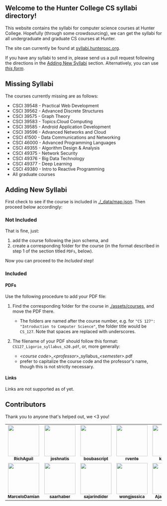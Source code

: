 ## Welcome to the Hunter College CS syllabi directory!

This website contains the syllabi for computer science courses at Hunter College. Hopefully (through some crowdsourcing), we can get the syllabi for all undergraduate and graduate CS courses at Hunter.

The site can currently be found at [syllabi.hunterosc.org](http://syllabi.hunterosc.org).

If you have any syllabi to send in, please send us a pull request following the directions in the [Adding New Syllabi](#adding-new-syllabi) section. Alternatively, you can use [*this form*](https://forms.gle/kadQSfg3Hcmxtsho9).

## Missing Syllabi

The courses currently missing are as follows:

* CSCI 39548 - Practical Web Development
* CSCI 39562 - Advanced Discrete Structures
* CSCI 39575 - Graph Theory
* CSCI 39583 - Topics:Cloud Computing
* CSCI 39585 - Android Application Development
* CSCI 39596 - Advanced Networks and Cloud
* CSCI 41500 - Data Communications and Networking
* CSCI 46000 - Advanced Programming Languages
* CSCI 49355 - Algorithm Design & Analysis
* CSCI 49375 - Network Security
* CSCI 49376 - Big Data Technology
* CSCI 49377 - Deep Learning
* CSCI 49380 - Intro to Reactive Programming
* All graduate courses

## Adding New Syllabi

First check to see if the course is included in [./_data/map.json](./_data/map.json). Then proceed below accordingly:

### Not Included

That is fine, just:
1. add the course following the json schema, and
2. create a corresponding folder for the course (in the format described in step 1 of the section titled `PDFs`, below).

Now you can proceed to the *Included* step!

### Included

#### PDFs
Use the following procedure to add your PDF file:

1. Find the corresponding folder for the course in [./assets/courses](./assets/courses), and move the PDF there.
	- The folders are named after the course number, e.g. for `"CS 127": "Introduction to Computer Science"`, the folder title would be `CS_127`. Note that spaces are replaced with underscores.

2. The filename of your PDF should follow this format: `CS127_Ligorio_syllabus_s20.pdf`, or, more generally:
	- *\<course code\>*\_*\<professor\>*\_syllabus_*\<semester\>*.pdf
	- prefer to capitalize the course code and the professor's name, though this is not strictly necessary.

#### Links

Links are not supported as of yet.

## Contributors

Thank you to anyone that's helped out, we <3 you!

<table>
	<tr>
		<td align="center">
			<a href="https://github.com/RichAguil">
				<img src="https://avatars1.githubusercontent.com/u/24883474?s=460&u=3eaf29f201e0273fa51392990358f92265cc32eb&v=4" width="100px;" alt=""/><br>
				<sub><b>RichAguil</b></sub>
			</a><br>
		</td>
		<td align="center">
			<a href="https://github.com/joshnatis">
				<img src="https://avatars2.githubusercontent.com/u/31445542?s=460&u=109df00292a0c58a57bfcb0024f01fe4ca8141fb&v=4" width="100px;" alt=""/><br>
				<sub><b>joshnatis</b></sub>
			</a><br>
		</td>
		<td align="center">
			<a href="https://github.com/boubascript">
				<img src="https://avatars3.githubusercontent.com/u/31722784?s=400&u=8a409ca260e7856cd9e7a0a10a98b718eea937ea&v=4" width="100px;" alt=""/><br>
				<sub><b>boubascript</b></sub>
			</a><br>
		</td>
		<td align="center">
			<a href="https://github.com/rvente">
				<img src="https://avatars1.githubusercontent.com/u/21066644?s=460&u=7f99b16845b8582df05e395ca5ddc024486969f6&v=4" width="100px;" alt=""/><br>
				<sub><b>rvente</b></sub>
			</a><br>
		</td>
		<td align="center">
			<a href="https://github.com/kkhan01">
				<img src="https://avatars2.githubusercontent.com/u/22206867?s=460&u=6976a13e1988144b1b1440d576b885a02a263847&v=4" width="100px;" alt=""/><br>
				<sub><b>kkhan01</b></sub>
			</a><br>
		</td>
		<td align="center">
			<a href="https://github.com/ChacaPatrick">
				<img src="https://avatars1.githubusercontent.com/u/40473502?s=460&v=4" width="100px;" alt=""/><br>
				<sub><b>ChacaPatrick</b></sub>
			</a><br>
		</td>
		<td align="center">
			<a href="https://github.com/robbyoconnor">
				<img src="https://avatars2.githubusercontent.com/u/23088?s=460&u=02ba9a74c1af03782b6faf1dc5abee1ce635dc1b&v=4" width="100px;" alt=""/><br>
				<sub><b>robbyoconnor</b></sub>
			</a><br>
		</td>
	</tr>
	<tr>
		<td align="center">
			<a href="https://github.com/MarceloDamian">
				<img src="https://avatars3.githubusercontent.com/u/60354250?s=460&v=4" width="100px;" alt=""/><br>
				<sub><b>MarceloDamian</b></sub>
			</a><br>
		</td>
		<td align="center">
			<a href="https://github.com/saarhaber">
				<img src="https://avatars0.githubusercontent.com/u/37675905?s=460&u=95ea9fb4287ce3cbb05ac29ab3aa85af6e8e761d&v=4" width="100px;" alt=""/><br>
				<sub><b>saarhaber</b></sub>
			</a><br>
		</td>
		<td align="center">
			<a href="http://github.com/sajarindider">
				<img src="https://avatars3.githubusercontent.com/u/15092743?s=460&u=2f82f1c0850e51f6e682e11039e83bba8f11a33a&v=4" width="100px;" alt=""/><br>
				<sub><b>sajarindider</b></sub>
			</a><br>
		</td>
		<td align="center">
			<a href="https://github.com/wongjessica">
				<img src="https://avatars2.githubusercontent.com/u/39626651?s=460&u=7290591317f209400c83192fa53a510899d2f49b&v=4" width="100px;" alt=""/><br>
				<sub><b>wongjessica</b></sub>
			</a><br>
		</td>
		<td align="center">
			<a href="https://github.com/AjaniStewart">
				<img src="https://avatars2.githubusercontent.com/u/20689354?s=460&u=5be7d70179ddae10b76234ced49a7e36b5d449e3&v=4" width="100px;" alt=""/><br>
				<sub><b>AjaniStewart</b></sub>
			</a><br>
		</td>
		<td align="center">
			<a href="https://github.com/lohs">
				<img src="https://avatars0.githubusercontent.com/u/55119191?s=400&v=4" width="100px;" alt=""/><br>
				<sub><b>lohs</b></sub>
			</a><br>
		</td>
		<td align="center">
			<a href="https://github.com/ShihabIslam789">
				<img src="https://avatars2.githubusercontent.com/u/56773545?s=460&v=4" width="100px;" alt=""/><br>
				<sub><b>ShihabIslam789</b></sub>
			</a><br>
		</td>
	</tr>
</table>

